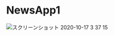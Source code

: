 # NewsApp1
![スクリーンショット 2020-10-17 3 37 15](https://user-images.githubusercontent.com/52473279/96296354-21ff9180-102a-11eb-9535-644e7ebe2b2a.png)
